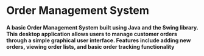 # Order Management System

#### A basic Order Management System built using Java and the Swing library. This desktop application allows users to manage customer orders through a simple graphical user interface. Features include adding new orders, viewing order lists, and basic order tracking functionality
